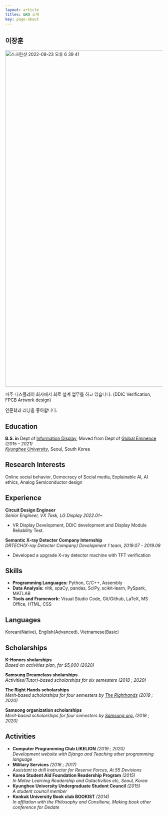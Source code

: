 ```yaml
---
layout: article
titles: &KO 소개
key: page-about
---
```


## 이장훈
<img width="1074" alt="스크린샷 2022-08-23 오후 6 39 41" src="https://user-images.githubusercontent.com/50545088/186130951-73b9f8c7-76d9-4aa2-bc39-67dd2ed65fe4.png">

파주 디스플레이 회사에서 회로 설계 업무를 하고 있습니다. (DDIC Verification, FPCB Artwork design) <br>

인문학과 러닝을 좋아합니다. 

## Education
**B.S. in** Dept of [Information Display](https://display.khu.ac.kr/display/user/contents/view.do?menuNo=3500007), Moved from Dept of [Global Eminence](http://globaleminence.khu.ac.kr/) _(2015 - 2021)_ <br/>
[*Kyunghee University*](https://www.khu.ac.kr/eng/main/index.do), Seoul, South Korea


## Research Interests
Online social behavior, Democracy of Social media, Explainable AI, AI ethics, Analog Semiconductor design


## Experience
**Circuit Design Engineer** <br/>
*Senior Engineer, VX Task, LG Display 2022.01~*
  - VR Display Development, DDIC development and Display Module Reliability Test. 

**Semantic X-ray Detecter Company Internship** <br/>
*DRTECH(X-ray Detecter Company) Development 1 team, 2019.07 - 2019.08*
  - Developed a upgrade X-ray detector machine with TFT verification
 
## Skills

- **Programming Languages:** Python, C/C++, Assembly
- **Data Analysis:** nltk, spaCy, pandas, SciPy, scikit-learn, PySpark, MATLAB
- **Tools and Framework:** Visual Studio Code, Git/Github, LaTeX, MS Office, HTML, CSS

## Languages

Korean(Native), English(Advanced), Vietnamese(Basic)


## Scholarships
**K-Honors sholarships**<br/>
_Based on activities plan, for $5,000 (2020)_

**Samsung Dreamclass sholarships**<br/>
_Activities(Tutor)-based scholarships for six semesters (2018 ; 2020)_

**The Right Hands scholarships**<br/>
_Merit-based scholarships for four semesters by [The Righthands](http://www.therighthands.or.kr/) (2019 ; 2020)_

**Samsong organization scholarships**<br/>
_Merit-based scholarships for four semesters by [Samsong org.](http://www.samsong.org/info2.htm) (2019 ; 2020)_

## Activities

- **Computer Programming Club LIKELION** _(2019 ; 2020)_ <br/>
    _Development website with Django and Teaching other programming language_
- **Military Services** _(2016 ; 2017)_ <br/>
    _Assistant to drill instructor for Reserve Forces, At 55 Devisions_
- **Korea Student Aid Foundation Readership Program** _(2015)_ <br/>
    _In Metee Learning Readership and Outactivities etc, Seoul, Korea_
- **Kyunghee University Undergraduate Student Council** _(2015)_ <br/>
    _A student council member_
- **Konkuk University Book club BOOKIST** _(2014)_ <br/>
    _In affliation with the Philosophy and Consiliene, Making book other conference for Dedate_

